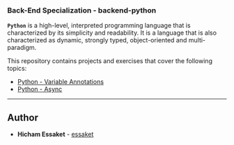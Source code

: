### Back-End Specialization - backend-python

**`Python`** is a high-level, interpreted programming language that is characterized by its simplicity and readability. It is a language that is also characterized as dynamic, strongly typed, object-oriented and multi-paradigm.

This repository contains projects and exercises that cover the following topics:

- [Python - Variable Annotations](https://github.com/essaket/alx-backend-python/tree/main/0x00-python_variable_annotations)
- [Python - Async](https://github.com/essaket/alx-backend-python/tree/main/0x01-python_async_function)

---


## Author
* **Hicham Essaket** - [essaket](https://github.com/essaket)
